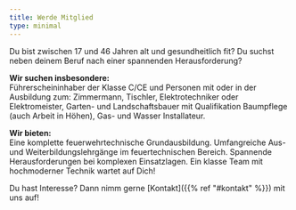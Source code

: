 ```yaml
---
title: Werde Mitglied
type: minimal
---
```

Du bist zwischen 17 und 46 Jahren alt und gesundheitlich fit?
Du suchst neben deinem Beruf nach einer spannenden Herausforderung?

**Wir suchen insbesondere:**  
Führerscheininhaber der Klasse C/CE und Personen mit oder in der Ausbildung zum: Zimmermann, Tischler, Elektrotechniker oder Elektromeister, Garten- und Landschaftsbauer mit Qualifikation Baumpflege (auch Arbeit in Höhen), Gas- und Wasser Installateur.

**Wir bieten:**  
Eine komplette feuerwehrtechnische Grundausbildung. Umfangreiche Aus- und Weiterbildungslehrgänge im feuertechnischen Bereich. Spannende Herausforderungen bei komplexen Einsatzlagen. Ein klasse Team mit hochmoderner Technik wartet auf Dich!

Du hast Interesse? Dann nimm gerne [Kontakt]({{% ref "#kontakt" %}}) mit uns auf!
